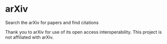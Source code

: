 # arXiv

Search the arXiv for papers and find citations

Thank you to arXiv for use of its open access interoperability.
This project is not affiliated with arXiv.
